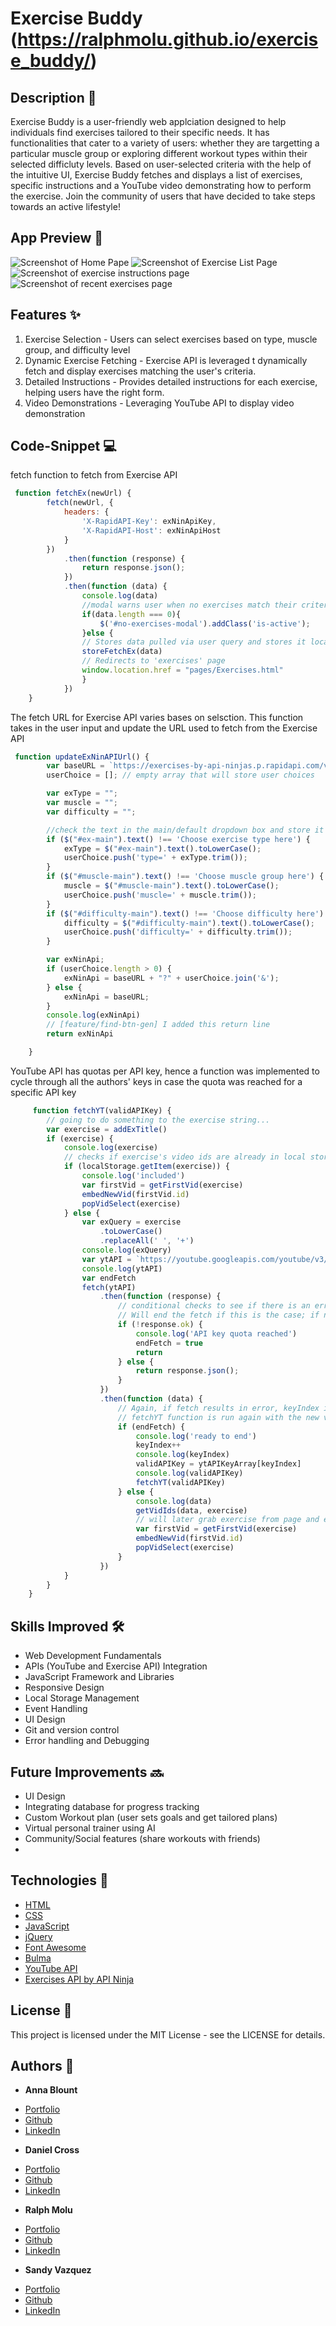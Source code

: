 # Exercise Buddy (https://ralphmolu.github.io/exercise_buddy/)

## Description 📖
Exercise Buddy is a user-friendly web applciation designed to help individuals find exercises tailored to their specific needs. It has functionalities that cater to a variety of users: whether they are targetting a particular muscle group or exploring different workout types within their selected difficluty levels.
Based on user-selected criteria with the help of the intuitive UI, Exercise Buddy fetches and displays a list of exercises, specific instructions and a YouTube video demonstrating how to perform the exercise. Join the community of users that have decided to take steps towards an active lifestyle!

## App Preview 👀
![Screenshot of Home Pape](<images/Exercise Buddy Home Page.png>)
![Screenshot of Exercise List Page](<images/Exercise List.png>)
![Screenshot of exercise instructions page](<images/Exercise Instructions page.png>)
![Screenshot of recent exercises page](<images/recent exercises.png>)

## Features ✨
1. Exercise Selection - Users can select exercises based on type, muscle group, and difficulty level
2. Dynamic Exercise Fetching - Exercise API is leveraged t dynamically fetch and display exercises matching the user's criteria.
3. Detailed Instructions - Provides detailed instructions for each exercise, helping users have the right form.
4. Video Demonstrations - Leveraging YouTube API to display video demonstration


## Code-Snippet 💻

fetch function to fetch from Exercise API

```JavaScript
 function fetchEx(newUrl) {
        fetch(newUrl, {
            headers: {
                'X-RapidAPI-Key': exNinApiKey,
                'X-RapidAPI-Host': exNinApiHost
            }
        })
            .then(function (response) {
                return response.json();
            })
            .then(function (data) {
                console.log(data)
                //modal warns user when no exercises match their criteria
                if(data.length === 0){
                    $('#no-exercises-modal').addClass('is-active');
                }else {
                // Stores data pulled via user query and stores it locally. 
                storeFetchEx(data)
                // Redirects to 'exercises' page
                window.location.href = "pages/Exercises.html"
                }
            })
    }
```

The fetch URL for Exercise API varies bases on selsction. This function takes in the user input and update the URL used to fetch from the Exercise API

```JavaScript
 function updateExNinAPIUrl() {
        var baseURL = `https://exercises-by-api-ninjas.p.rapidapi.com/v1/exercises`;
        userChoice = []; // empty array that will store user choices

        var exType = "";
        var muscle = "";
        var difficulty = "";

        //check the text in the main/default dropdown box and store it in variables
        if ($("#ex-main").text() !== 'Choose exercise type here') {
            exType = $("#ex-main").text().toLowerCase();
            userChoice.push('type=' + exType.trim());
        }
        if ($("#muscle-main").text() !== 'Choose muscle group here') {
            muscle = $("#muscle-main").text().toLowerCase();
            userChoice.push('muscle=' + muscle.trim());
        }
        if ($("#difficulty-main").text() !== 'Choose difficulty here') {
            difficulty = $("#difficulty-main").text().toLowerCase();
            userChoice.push('difficulty=' + difficulty.trim());
        }

        var exNinApi;
        if (userChoice.length > 0) {
            exNinApi = baseURL + "?" + userChoice.join('&');
        } else {
            exNinApi = baseURL;
        }
        console.log(exNinApi)
        // [feature/find-btn-gen] I added this return line
        return exNinApi

    }
```

YouTube API has quotas per API key, hence a function was implemented to cycle through all the authors' keys in case the quota was reached for a specific API key

```JavaScript
     function fetchYT(validAPIKey) {
        // going to do something to the exercise string...
        var exercise = addExTitle()
        if (exercise) {
            console.log(exercise)
            // checks if exercise's video ids are already in local storage. if yes, page can be populated successfully w/o using API!
            if (localStorage.getItem(exercise)) {
                console.log('included')
                var firstVid = getFirstVid(exercise)
                embedNewVid(firstVid.id)
                popVidSelect(exercise)
            } else {
                var exQuery = exercise
                    .toLowerCase()
                    .replaceAll(' ', '+')
                console.log(exQuery)
                var ytAPI = `https://youtube.googleapis.com/youtube/v3/search?part=snippet&maxResults=10&q=${exQuery}&type=video&key=${validAPIKey}`
                console.log(ytAPI)
                var endFetch
                fetch(ytAPI)
                    .then(function (response) {
                        // conditional checks to see if there is an error with the fetch; if there is, it should be because the API key's quota has been reached
                        // Will end the fetch if this is the case; if no error, continue with fetch
                        if (!response.ok) {
                            console.log('API key quota reached')
                            endFetch = true
                            return
                        } else {
                            return response.json();
                        }
                    })
                    .then(function (data) {
                        // Again, if fetch results in error, keyIndex is incremented, so as to move to next key, and is set as the new valid key.
                        // fetchYT function is run again with the new valid key, which should result in a successful fetch. If not, the cycle repeats.
                        if (endFetch) {
                            console.log('ready to end')
                            keyIndex++
                            console.log(keyIndex)
                            validAPIKey = ytAPIKeyArray[keyIndex]
                            console.log(validAPIKey)
                            fetchYT(validAPIKey)
                        } else {
                            console.log(data)
                            getVidIds(data, exercise)
                            // will later grab exercise from page and embed vid based on that; will replace 'exNamePH' with 'exercise'
                            var firstVid = getFirstVid(exercise)
                            embedNewVid(firstVid.id)
                            popVidSelect(exercise)
                        }
                    })
            }
        }
    }
```


## Skills Improved 🛠️
* Web Development Fundamentals
* APIs (YouTube and Exercise API) Integration
* JavaScript Framework and Libraries
* Responsive Design
* Local Storage Management
* Event Handling
* UI Design
* Git and version control
* Error handling and Debugging


## Future Improvements 🔜
* UI Design
* Integrating database for progress tracking
* Custom Workout plan (user sets goals and get tailored plans)
* Virtual personal trainer using AI
* Community/Social features (share workouts with friends)
*

## Technologies 🔧
* [HTML](https://developer.mozilla.org/en-US/docs/Web/HTML)
* [CSS](https://developer.mozilla.org/en-US/docs/Web/CSS)
* [JavaScript](https://developer.mozilla.org/en-US/docs/Web/JavaScript)
* [jQuery](https://jquery.com/)
* [Font Awesome](https://fontawesome.com/)
* [Bulma](https://bulma.io/)
* [YouTube API](https://developers.google.com/youtube/v3)
* [Exercises API by API Ninja](https://api-ninjas.com/api/exercises)

## License 📄
This project is licensed under the MIT License - see the LICENSE for details.

## Authors 👤

* **Anna Blount** 

- [Portfolio](https://silvernotshell.github.io/professionalportfolio-ablount/)
- [Github](https://github.com/silvernotshell)
- [LinkedIn](https://www.linkedin.com/in/elisabeth-blount-308142297/)

* **Daniel Cross** 

- [Portfolio](https://danrcross.github.io/Daniel-Portfolio/)
- [Github](https://github.com/danrcross/)
- [LinkedIn](https://www.linkedin.com/in/daniel-cross-6312891b0/)

* **Ralph Molu** 

- [Portfolio](#)
- [Github](https://github.com/ralphmolu)
- [LinkedIn](https://www.linkedin.com/in/ralph-molu/)

* **Sandy Vazquez** 

- [Portfolio](https://github.com/sandyvzqz/ProjectPortfolio.git)
- [Github](https://github.com/sandyvzqz)
- [LinkedIn](#)
